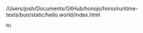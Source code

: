 /Users/josh/Documents/GitHub/honojs/hono/runtime-tests/bun/static/hello.world/index.html
```html
Hi

```
